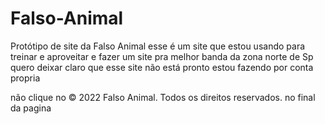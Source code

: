 # Falso-Animal
Protótipo de site da Falso Animal 
esse é um site que estou usando para treinar e aproveitar e fazer um site pra melhor banda da zona norte de Sp
quero deixar claro que esse site não está pronto 
estou fazendo por conta propria 

não clique no © 2022 Falso Animal. Todos os direitos reservados. no final da pagina 
